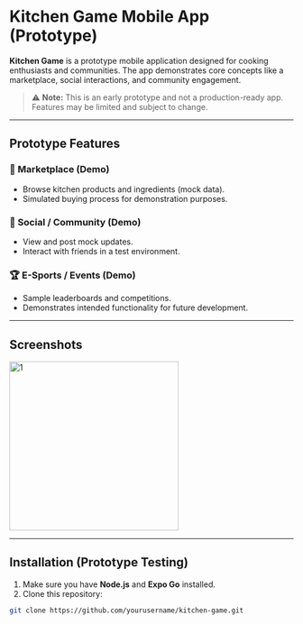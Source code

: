 # Kitchen Game Mobile App (Prototype)

**Kitchen Game** is a prototype mobile application designed for cooking enthusiasts and communities. The app demonstrates core concepts like a marketplace, social interactions, and community engagement.

> ⚠️ **Note:** This is an early prototype and not a production-ready app. Features may be limited and subject to change.

---

## **Prototype Features**

### 🛒 Marketplace (Demo)
- Browse kitchen products and ingredients (mock data).  
- Simulated buying process for demonstration purposes.

### 💬 Social / Community (Demo)
- View and post mock updates.  
- Interact with friends in a test environment.  

### 🏆 E-Sports / Events (Demo)
- Sample leaderboards and competitions.  
- Demonstrates intended functionality for future development.

---

## **Screenshots**
<img width="300" height="300" alt="1" src="https://github.com/user-attachments/assets/aa60cb7b-a916-44dd-9acb-e462c3f8fc72" />


---

## **Installation (Prototype Testing)**

1. Make sure you have **Node.js** and **Expo Go** installed.  
2. Clone this repository:

```bash
git clone https://github.com/yourusername/kitchen-game.git
